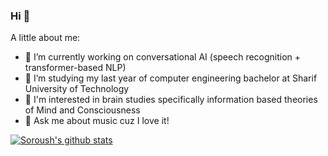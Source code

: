 ### Hi 👋

A little about me:

- 🔭 I’m currently working on conversational AI (speech recognition + transformer-based NLP)
- 🌱 I’m studying my last year of computer engineering bachelor at Sharif University of Technology
- 🧠 I'm interested in brain studies specifically information based theories of Mind and Consciousness
- 💬 Ask me about music cuz I love it!

[![Soroush's github stats](https://github-readme-stats.vercel.app/api?username=s-omranpour&theme=tokyonight&show_icons=true)](https://github.com/anuraghazra/github-readme-stats)
